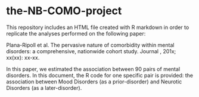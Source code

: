 # the-NB-COMO-project
This repository includes an HTML file created with R markdown in order to replicate the analyses performed on the following paper:

Plana-Ripoll et al. The pervasive nature of comorbidity within mental disorders: a comprehensive, nationwide cohort study. Journal , 201x; xx(xx): xx-xx. 

In this paper, we estimated the association between 90 pairs of mental disorders. In this document, the R code for one specific pair is provided: the association between Mood Disorders (as a prior-disorder) and Neurotic Disorders (as a later-disorder).
